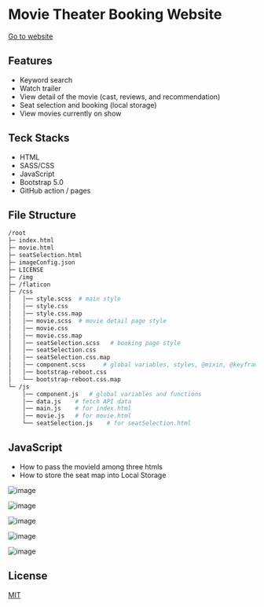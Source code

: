# Movie Theater Booking Website

[Go to website](https://yukiramu.github.io/Movie-Theater-Booking/)

## Features

* Keyword search
* Watch trailer
* View detail of the movie (cast, reviews, and recommendation)
* Seat selection and booking (local storage)
* View movies currently on show

## Teck Stacks

* HTML
* SASS/CSS
* JavaScript
* Bootstrap 5.0
* GitHub action / pages

## File Structure
```bash
/root
├─ index.html
├─ movie.html
├─ seatSelection.html
├─ imageConfig.json
├─ LICENSE
├─ /img
├─ /flaticon
├─ /css
│   │── style.scss  # main style   
│   │── style.css  
│   │── style.css.map 
│   │── movie.scss  # movie detail page style 
│   │── movie.css  
│   │── movie.css.map 
│   │── seatSelection.scss   # booking page style  
│   │── seatSelection.css  
│   │── seatSelection.css.map 
│   │── component.scss     # global variables, styles, @mixin, @keyframe
│   │── bootstrap-reboot.css  
│   └── bootstrap-reboot.css.map 
└─ /js
    │── component.js   # global variables and functions
    │── data.js    # fetch API data
    │── main.js    # for index.html
    │── movie.js   # for movie.html
    └── seatSelection.js    # for seatSelection.html
```


## JavaScript

* How to pass the movieId among three htmls
* How to store the seat map into Local Storage

![image](https://user-images.githubusercontent.com/76931326/117514844-a9bad800-af49-11eb-8ebc-d99749a97176.png)

![image](https://user-images.githubusercontent.com/76931326/117514876-c35c1f80-af49-11eb-9245-91fb4e5eb26e.png)

![image](https://user-images.githubusercontent.com/76931326/117514902-d111a500-af49-11eb-9322-84d777d906ec.png)

![image](https://user-images.githubusercontent.com/76931326/117514922-de2e9400-af49-11eb-8c85-a57b8e7b7cb2.png)

![image](https://user-images.githubusercontent.com/76931326/117514937-e555a200-af49-11eb-9ee5-caa6af447a17.png)


## License
[MIT](https://github.com/YukiRamu/Movie-Theater-Booking/blob/master/LICENSE)
